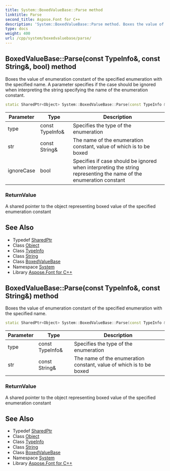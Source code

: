 ```yaml
---
title: System::BoxedValueBase::Parse method
linktitle: Parse
second_title: Aspose.Font for C++
description: 'System::BoxedValueBase::Parse method. Boxes the value of enumeration constant of the specified enumeration with the specified name. A parameter specifies if the case should be ignored when interpreting the string specifying the name of the enumeration constant in C++.'
type: docs
weight: 400
url: /cpp/system/boxedvaluebase/parse/
---
```

## BoxedValueBase::Parse(const TypeInfo\&, const String\&, bool) method


Boxes the value of enumeration constant of the specified enumeration with the specified name. A parameter specifies if the case should be ignored when interpreting the string specifying the name of the enumeration constant.

```cpp
static SharedPtr<Object> System::BoxedValueBase::Parse(const TypeInfo &type, const String &str, bool ignoreCase)
```


| Parameter | Type | Description |
| --- | --- | --- |
| type | const TypeInfo\& | Specifies the type of the enumeration |
| str | const String\& | The name of the enumeration constant, value of which is to be boxed |
| ignoreCase | bool | Specifies if case should be ignored when interpreting the string representing the name of the enumeration constant |

### ReturnValue

A shared pointer to the object representing boxed value of the specified enumeration constant

## See Also

* Typedef [SharedPtr](../../sharedptr/)
* Class [Object](../../object/)
* Class [TypeInfo](../../typeinfo/)
* Class [String](../../string/)
* Class [BoxedValueBase](../)
* Namespace [System](../../)
* Library [Aspose.Font for C++](../../../)
## BoxedValueBase::Parse(const TypeInfo\&, const String\&) method


Boxes the value of enumeration constant of the specified enumeration with the specified name.

```cpp
static SharedPtr<Object> System::BoxedValueBase::Parse(const TypeInfo &type, const String &str)
```


| Parameter | Type | Description |
| --- | --- | --- |
| type | const TypeInfo\& | Specifies the type of the enumeration |
| str | const String\& | The name of the enumeration constant, value of which is to be boxed |

### ReturnValue

A shared pointer to the object representing boxed value of the specified enumeration constant

## See Also

* Typedef [SharedPtr](../../sharedptr/)
* Class [Object](../../object/)
* Class [TypeInfo](../../typeinfo/)
* Class [String](../../string/)
* Class [BoxedValueBase](../)
* Namespace [System](../../)
* Library [Aspose.Font for C++](../../../)
